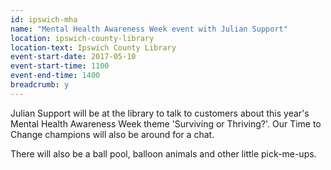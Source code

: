 ```yaml
---
id: ipswich-mha
name: "Mental Health Awareness Week event with Julian Support"
location: ipswich-county-library
location-text: Ipswich County Library
event-start-date: 2017-05-10
event-start-time: 1100
event-end-time: 1400
breadcrumb: y
---
```


Julian Support will be at the library to talk to customers about this year's Mental Health Awareness Week theme 'Surviving or Thriving?'. Our Time to Change champions will also be around for a chat.

There will also be a ball pool, balloon animals and other little pick-me-ups.
